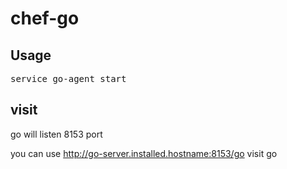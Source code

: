# chef-go

## Usage

<pre>
service go-agent start
</pre>

## visit

go will listen 8153 port

you can use http://go-server.installed.hostname:8153/go visit go
